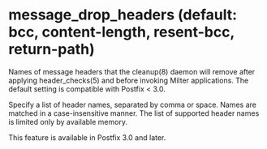 # message_drop_headers (default: bcc, content-length, resent-bcc, return-path)
 Names of message headers that the cleanup(8) daemon will remove
after applying header\_checks(5) and before invoking Milter applications.
The default setting is compatible with Postfix < 3.0. 


 Specify a list of header names, separated by comma or space.
Names are matched in a case-insensitive manner. The list of supported
header names is limited only by available memory. 


 This feature is available in Postfix 3.0 and later. 



